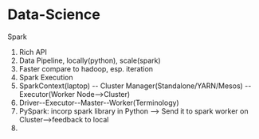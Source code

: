 # Data-Science

Spark
1. Rich API
2. Data Pipeline, locally(python), scale(spark)
3. Faster compare to hadoop, esp. iteration 
4. Spark Execution
5. SparkContext(laptop) -- Cluster Manager(Standalone/YARN/Mesos) -- Executor(Worker Node-->Cluster)
6. Driver--Executor--Master--Worker(Terminology)
7. PySpark: incorp spark library in Python --> Send it to spark worker on Cluster-->feedback to local
8. 

